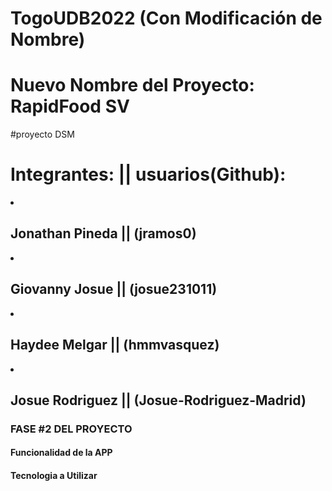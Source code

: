 # TogoUDB2022 (Con Modificación de Nombre)
# Nuevo Nombre del Proyecto: RapidFood SV
#proyecto DSM 

<h1>Integrantes:   ||  usuarios(Github): </h1>      
  <li><h2> Jonathan Pineda || (jramos0)</h2></li>
  <li><h2>Giovanny Josue || (josue231011)</h2></li>
  <li><h2>Haydee Melgar || (hmmvasquez)</h2></li>
  <li><h2>Josue Rodriguez || (Josue-Rodriguez-Madrid)</h2></li>
 
  
  <h3>FASE #2 DEL PROYECTO </h3>
  
  <h4>Funcionalidad de la APP</h4>
  
  
  <h4>Tecnologia a Utilizar</h4>

